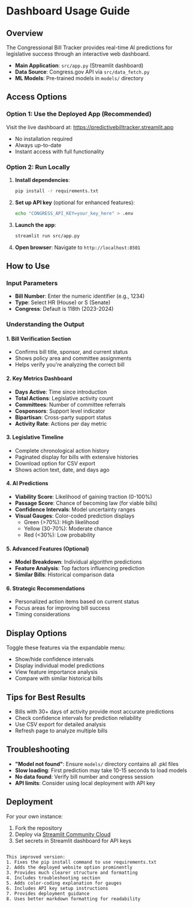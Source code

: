 # Dashboard Usage Guide

## Overview
The Congressional Bill Tracker provides real-time AI predictions for legislative success through an interactive web dashboard.

- **Main Application**: `src/app.py` (Streamlit dashboard)
- **Data Source**: Congress.gov API via `src/data_fetch.py`
- **ML Models**: Pre-trained models in `models/` directory

## Access Options

### Option 1: Use the Deployed App (Recommended)
Visit the live dashboard at: https://predictivebilltracker.streamlit.app
- No installation required
- Always up-to-date
- Instant access with full functionality

### Option 2: Run Locally
1. **Install dependencies**: 
   ```bash
   pip install -r requirements.txt
   ```
2. **Set up API key** (optional for enhanced features):
   ```bash
   echo "CONGRESS_API_KEY=your_key_here" > .env
   ```
3. **Launch the app**:
   ```bash
   streamlit run src/app.py
   ```
4. **Open browser**: Navigate to `http://localhost:8501`

## How to Use

### Input Parameters
- **Bill Number**: Enter the numeric identifier (e.g., 1234)
- **Type**: Select HR (House) or S (Senate)
- **Congress**: Default is 118th (2023-2024)

### Understanding the Output

#### 1. Bill Verification Section
- Confirms bill title, sponsor, and current status
- Shows policy area and committee assignments
- Helps verify you're analyzing the correct bill

#### 2. Key Metrics Dashboard
- **Days Active**: Time since introduction
- **Total Actions**: Legislative activity count
- **Committees**: Number of committee referrals
- **Cosponsors**: Support level indicator
- **Bipartisan**: Cross-party support status
- **Activity Rate**: Actions per day metric

#### 3. Legislative Timeline
- Complete chronological action history
- Paginated display for bills with extensive histories
- Download option for CSV export
- Shows action text, date, and days ago

#### 4. AI Predictions
- **Viability Score**: Likelihood of gaining traction (0-100%)
- **Passage Score**: Chance of becoming law (for viable bills)
- **Confidence Intervals**: Model uncertainty ranges
- **Visual Gauges**: Color-coded prediction displays
  - Green (>70%): High likelihood
  - Yellow (30-70%): Moderate chance
  - Red (<30%): Low probability

#### 5. Advanced Features (Optional)
- **Model Breakdown**: Individual algorithm predictions
- **Feature Analysis**: Top factors influencing prediction
- **Similar Bills**: Historical comparison data

#### 6. Strategic Recommendations
- Personalized action items based on current status
- Focus areas for improving bill success
- Timing considerations

## Display Options
Toggle these features via the expandable menu:
- Show/hide confidence intervals
- Display individual model predictions
- View feature importance analysis
- Compare with similar historical bills

## Tips for Best Results
- Bills with 30+ days of activity provide most accurate predictions
- Check confidence intervals for prediction reliability
- Use CSV export for detailed analysis
- Refresh page to analyze multiple bills

## Troubleshooting
- **"Model not found"**: Ensure `models/` directory contains all .pkl files
- **Slow loading**: First prediction may take 10-15 seconds to load models
- **No data found**: Verify bill number and congress session
- **API limits**: Consider using local deployment with API key

## Deployment
For your own instance:
1. Fork the repository
2. Deploy via [Streamlit Community Cloud](https://streamlit.io/cloud)
3. Set secrets in Streamlit dashboard for API keys
```

This improved version:
1. Fixes the pip install command to use requirements.txt
2. Adds the deployed website option prominently
3. Provides much clearer structure and formatting
4. Includes troubleshooting section
5. Adds color-coding explanation for gauges
6. Includes API key setup instructions
7. Provides deployment guidance
8. Uses better markdown formatting for readability